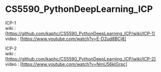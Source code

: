# CS5590_PythonDeepLearning_ICP

ICP-1 <br>
wiki : [https://github.com/kaphc/CS5590_PythonDeepLearning_ICP/wiki/ICP-1] <br>
video : [https://www.youtube.com/watch?v=E-D2ud8BCj8] <br>

ICP-2 <br>
wiki : [https://github.com/kaphc/CS5590_PythonDeepLearning_ICP/wiki/ICP-2] <br>
video : [https://www.youtube.com/watch?v=NmU56kIGrpc] <br>
